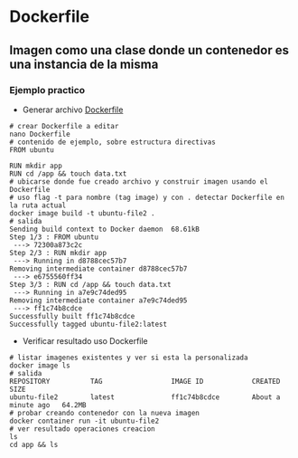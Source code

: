 # Dockerfile

## Imagen como una clase donde un contenedor es una instancia de la misma

### Ejemplo practico

- Generar archivo [Dockerfile](./Dockerfile)

```shell
# crear Dockerfile a editar
nano Dockerfile
# contenido de ejemplo, sobre estructura directivas
FROM ubuntu

RUN mkdir app
RUN cd /app && touch data.txt
# ubicarse donde fue creado archivo y construir imagen usando el Dockerfile
# uso flag -t para nombre (tag image) y con . detectar Dockerfile en la ruta actual
docker image build -t ubuntu-file2 .
# salida
Sending build context to Docker daemon  68.61kB
Step 1/3 : FROM ubuntu
 ---> 72300a873c2c
Step 2/3 : RUN mkdir app
 ---> Running in d8788cec57b7
Removing intermediate container d8788cec57b7
 ---> e6755560ff34
Step 3/3 : RUN cd /app && touch data.txt
 ---> Running in a7e9c74ded95
Removing intermediate container a7e9c74ded95
 ---> ff1c74b8cdce
Successfully built ff1c74b8cdce
Successfully tagged ubuntu-file2:latest
```

- Verificar resultado uso Dockerfile

```shell
# listar imagenes existentes y ver si esta la personalizada
docker image ls
# salida
REPOSITORY          TAG                 IMAGE ID            CREATED              SIZE
ubuntu-file2        latest              ff1c74b8cdce        About a minute ago   64.2MB
# probar creando contenedor con la nueva imagen
docker container run -it ubuntu-file2
# ver resultado operaciones creacion
ls
cd app && ls
```